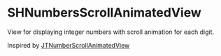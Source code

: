 # SHNumbersScrollAnimatedView
View for displaying integer numbers with scroll animation for each digit.

Inspired by [JTNumberScrollAnimatedView](https://github.com/jonathantribouharet/JTNumberScrollAnimatedView)
